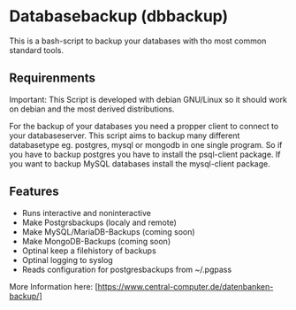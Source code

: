 # Databasebackup (dbbackup)

This is a bash-script to backup your databases with tho most common standard tools.

## Requirenments

Important: This Script is developed with debian GNU/Linux so it should work on debian and the most derived distributions.

For the backup of your databases you need a propper client to connect to your databaseserver.
This script aims to backup many different databasetype eg. postgres, mysql or mongodb in one single program. So if you have to backup postgres you have to install the psql-client package. If you want to backup MySQL databases install the mysql-client package.

## Features

* Runs interactive and noninteractive
* Make Postgrsbackups (localy and remote)
* Make MySQL/MariaDB-Backups (coming soon)
* Make MongoDB-Backups (coming soon)
* Optinal keep a filehistory of backups
* Optinal logging to syslog
* Reads configuration for postgresbackups from ~/.pgpass

More Information here: [https://www.central-computer.de/datenbanken-backup/]

